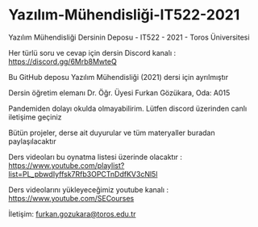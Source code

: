# Yazılım-Mühendisliği-IT522-2021

Yazılım Mühendisliği Dersinin Deposu - IT522 - 2021 - Toros Üniversitesi

Her türlü soru ve cevap için dersin Discord kanalı : https://discord.gg/6Mrb8MwteQ

Bu GitHub deposu Yazılım Mühendisliği (2021) dersi için ayrılmıştır

Dersin öğretim elemanı Dr. Öğr. Üyesi Furkan Gözükara, Oda: A015

Pandemiden dolayı okulda olmayabilirim. Lütfen discord üzerinden canlı iletişime geçiniz

Bütün projeler, derse ait duyurular ve tüm materyaller buradan paylaşılacaktır

Ders videoları bu oynatma listesi üzerinde olacaktır : https://www.youtube.com/playlist?list=PL_pbwdIyffsk7Rfb3OPCTnDdfKV3cNl5l

Ders videolarını yükleyeceğimiz youtube kanalı : https://www.youtube.com/SECourses

İletişim: furkan.gozukara@toros.edu.tr
